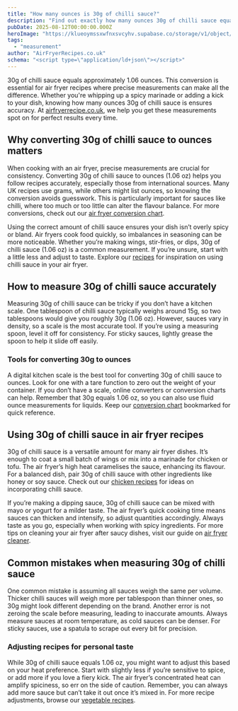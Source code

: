```yaml
---
title: "How many ounces is 30g of chilli sauce?"
description: "Find out exactly how many ounces 30g of chilli sauce equals for perfect air fryer recipes. Convert grams to ounces easily!"
pubDate: 2025-08-12T00:00:00.000Z
heroImage: "https://klueoymssxwfnxsvcyhv.supabase.co/storage/v1/object/public/md/how-many-ounces-is-30g-of-chilli-sauce-d8e7a93f.webp"
tags:
  - "measurement"
author: "AirFryerRecipes.co.uk"
schema: "<script type=\"application/ld+json\"></script>"
---
```


<p>30g of chilli sauce equals approximately 1.06 ounces. This conversion is essential for air fryer recipes where precise measurements can make all the difference. Whether you're whipping up a spicy marinade or adding a kick to your dish, knowing how many ounces 30g of chilli sauce is ensures accuracy. At <a href=https://www.airfryerrecipe.co.uk/>airfryerrecipe.co.uk</a>, we help you get these measurements spot on for perfect results every time.</p>

<h2>Why converting 30g of chilli sauce to ounces matters</h2>
<p>When cooking with an air fryer, precise measurements are crucial for consistency. Converting 30g of chilli sauce to ounces (1.06 oz) helps you follow recipes accurately, especially those from international sources. Many UK recipes use grams, while others might list ounces, so knowing the conversion avoids guesswork. This is particularly important for sauces like chilli, where too much or too little can alter the flavour balance. For more conversions, check out our <a href=https://www.airfryerrecipe.co.uk/air-fryer-conversion-chart>air fryer conversion chart</a>.</p>

<p>Using the correct amount of chilli sauce ensures your dish isn’t overly spicy or bland. Air fryers cook food quickly, so imbalances in seasoning can be more noticeable. Whether you’re making wings, stir-fries, or dips, 30g of chilli sauce (1.06 oz) is a common measurement. If you’re unsure, start with a little less and adjust to taste. Explore our <a href=https://www.airfryerrecipe.co.uk/recipes>recipes</a> for inspiration on using chilli sauce in your air fryer.</p>

<h2>How to measure 30g of chilli sauce accurately</h2>
<p>Measuring 30g of chilli sauce can be tricky if you don’t have a kitchen scale. One tablespoon of chilli sauce typically weighs around 15g, so two tablespoons would give you roughly 30g (1.06 oz). However, sauces vary in density, so a scale is the most accurate tool. If you’re using a measuring spoon, level it off for consistency. For sticky sauces, lightly grease the spoon to help it slide off easily.</p>

<h3>Tools for converting 30g to ounces</h3>
<p>A digital kitchen scale is the best tool for converting 30g of chilli sauce to ounces. Look for one with a tare function to zero out the weight of your container. If you don’t have a scale, online converters or conversion charts can help. Remember that 30g equals 1.06 oz, so you can also use fluid ounce measurements for liquids. Keep our <a href=https://www.airfryerrecipe.co.uk/air-fryer-conversion-chart>conversion chart</a> bookmarked for quick reference.</p>

<h2>Using 30g of chilli sauce in air fryer recipes</h2>
<p>30g of chilli sauce is a versatile amount for many air fryer dishes. It’s enough to coat a small batch of wings or mix into a marinade for chicken or tofu. The air fryer’s high heat caramelises the sauce, enhancing its flavour. For a balanced dish, pair 30g of chilli sauce with other ingredients like honey or soy sauce. Check out our <a href=https://www.airfryerrecipe.co.uk/recipe-category/chicken>chicken recipes</a> for ideas on incorporating chilli sauce.</p>

<p>If you’re making a dipping sauce, 30g of chilli sauce can be mixed with mayo or yogurt for a milder taste. The air fryer’s quick cooking time means sauces can thicken and intensify, so adjust quantities accordingly. Always taste as you go, especially when working with spicy ingredients. For more tips on cleaning your air fryer after saucy dishes, visit our guide on <a href=https://www.airfryerrecipe.co.uk/air-fryer-cleaner>air fryer cleaner</a>.</p>

<h2>Common mistakes when measuring 30g of chilli sauce</h2>
<p>One common mistake is assuming all sauces weigh the same per volume. Thicker chilli sauces will weigh more per tablespoon than thinner ones, so 30g might look different depending on the brand. Another error is not zeroing the scale before measuring, leading to inaccurate amounts. Always measure sauces at room temperature, as cold sauces can be denser. For sticky sauces, use a spatula to scrape out every bit for precision.</p>

<h3>Adjusting recipes for personal taste</h3>
<p>While 30g of chilli sauce equals 1.06 oz, you might want to adjust this based on your heat preference. Start with slightly less if you’re sensitive to spice, or add more if you love a fiery kick. The air fryer’s concentrated heat can amplify spiciness, so err on the side of caution. Remember, you can always add more sauce but can’t take it out once it’s mixed in. For more recipe adjustments, browse our <a href=https://www.airfryerrecipe.co.uk/recipe-category/vegetables>vegetable recipes</a>.</p>